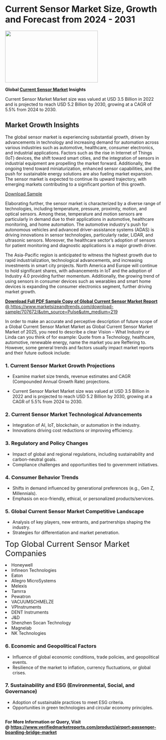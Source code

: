 <H1>Current Sensor Market Size, Growth and Forecast from 2024 - 2031</H1><img class="aligncenter size-medium wp-image-584254" src="https://thirdeyenews.in/wp-content/uploads/2024/09/Global-Market-Research-300x168.jpeg" alt="" width="300" height="168" /><p><strong>Global&nbsp;<a href="https://www.marketsizeandtrends.com/download-sample/707672/&amp;utm_source=Pulse&amp;utm_medium=219">Current Sensor Market</a> Insights</strong></p><p>Current Sensor Market Market size was valued at USD 3.5 Billion in 2022 and is projected to reach USD 5.2 Billion by 2030, growing at a CAGR of 5.5% from 2024 to 2030.</p><p><h2>Market Growth Insights</h2> <p>The global sensor market is experiencing substantial growth, driven by advancements in technology and increasing demand for automation across various industries such as automotive, healthcare, consumer electronics, and industrial applications. Factors such as the rise in Internet of Things (IoT) devices, the shift toward smart cities, and the integration of sensors in industrial equipment are propelling the market forward. Additionally, the ongoing trend toward miniaturization, enhanced sensor capabilities, and the push for sustainable energy solutions are also fueling market expansion. The sensor market is expected to continue its upward trajectory, with emerging markets contributing to a significant portion of this growth.</p> <p><a href="#">Download Sample</a></p> <p>Elaborating further, the sensor market is characterized by a diverse range of technologies, including temperature, pressure, proximity, motion, and optical sensors. Among these, temperature and motion sensors are particularly in demand due to their applications in automotive, healthcare monitoring, and home automation. The automotive industry's push for autonomous vehicles and advanced driver-assistance systems (ADAS) is driving innovations in sensor technologies, particularly radar, LiDAR, and ultrasonic sensors. Moreover, the healthcare sector’s adoption of sensors for patient monitoring and diagnostic applications is a major growth driver.</p> <p>The Asia-Pacific region is anticipated to witness the highest growth due to rapid industrialization, technological advancements, and increasing investments in smart city projects. North America and Europe will continue to hold significant shares, with advancements in IoT and the adoption of Industry 4.0 providing further momentum. Additionally, the growing trend of using sensors in consumer devices such as wearables and smart home devices is expanding the consumer electronics segment, further driving market growth.</p> <p><a href="#"></p><p><span class=""><strong>Download Full PDF Sample Copy of Global Current Sensor Market Report</strong> @ <a href="https://www.marketsizeandtrends.com/download-sample/707672/&amp;utm_source=Pulse&amp;utm_medium=219" target="_blank">https://www.marketsizeandtrends.com/download-sample/707672/&amp;utm_source=Pulse&amp;utm_medium=219</a></span></p><p>In order to make an accurate and perceptive description of future scope of a Global&nbsp;Current Sensor Market Market as Global&nbsp;Current Sensor Market Market of 2025, you need to describe a clear Vision &ndash; What Industry or Linda can you think of for example: Quote from a Technology, healthcare, automotive, renewable energy, name the market you are Reffering to. However, some general trends and factors usually impact market reports and their future outlook include:</p><h3>1.&nbsp;<strong>Current Sensor Market Growth Projections</strong></h3><ul><li>Examine market size trends, revenue estimates and CAGR (Compounded Annual Growth Rate) projections.</li><li><p>Current Sensor Market Market size was valued at USD 3.5 Billion in 2022 and is projected to reach USD 5.2 Billion by 2030, growing at a CAGR of 5.5% from 2024 to 2030.</p></li></ul><h3>2.&nbsp;<strong>Current Sensor Market Technological Advancements</strong></h3><ul><li>Integration of AI, IoT, blockchain, or automation in the industry.</li><li>Innovations driving cost reductions or improving efficiency.</li></ul><h3>3.&nbsp;<strong>Regulatory and Policy Changes</strong></h3><ul><li>Impact of global and regional regulations, including sustainability and carbon-neutral goals.</li><li>Compliance challenges and opportunities tied to government initiatives.</li></ul><h3>4.&nbsp;<strong>Consumer Behavior Trends</strong></h3><ul><li>Shifts in demand influenced by generational preferences (e.g., Gen Z, Millennials).</li><li>Emphasis on eco-friendly, ethical, or personalized products/services.</li></ul><h3>5.&nbsp;<strong>Global Current Sensor Market Competitive Landscape</strong></h3><ul><li>Analysis of key players, new entrants, and partnerships shaping the industry.</li><li>Strategies for differentiation and market penetration.</li></ul><p data-pm-slice="1 1 []"><span style="color: inherit; font-family: inherit; font-size: 25px;">Top Global Current Sensor Market Companies</span></p><div class="" data-test-id=""><p><li>Honeywell</li><li> Infineon Technologies</li><li> Eaton</li><li> Allegro MicroSystems</li><li> Melexis</li><li> Tamrra</li><li> Pewatron</li><li> VACUUMSCHMELZE</li><li> VPInstruments</li><li> DENT Instruments</li><li> J&D</li><li> Shenzhen Socan Technology</li><li> Magnelab</li><li> NK Technologies</li></p></div><h3>6.&nbsp;<strong>Economic and Geopolitical Factors</strong></h3><ul><li>Influence of global economic conditions, trade policies, and geopolitical events.</li><li>Resilience of the market to inflation, currency fluctuations, or global crises.</li></ul><h3>7.&nbsp;<strong>Sustainability and ESG (Environmental, Social, and Governance)</strong></h3><ul><li>Adoption of sustainable practices to meet ESG criteria.</li><li>Opportunities in green technologies and circular economy principles.</li></ul><h2><strong style="font-size: 14px;">For More Information or Query, Visit @&nbsp;</strong><a style="background-color: #ffffff; font-size: 14px;" href="https://www.marketsizeandtrends.com/report/current-sensor-market/" target="_blank">https://www.verifiedmarketreports.com/product/airport-passenger-boarding-bridge-market</a></h2>
